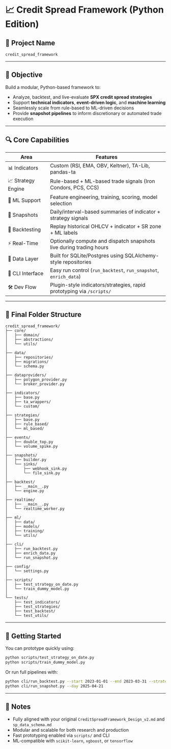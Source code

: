 
# 📈 Credit Spread Framework (Python Edition)

## 📝 Project Name
`credit_spread_framework`

---

## 🎯 Objective

Build a modular, Python-based framework to:

- Analyze, backtest, and live-evaluate **SPX credit spread strategies**
- Support **technical indicators**, **event-driven logic**, and **machine learning**
- Seamlessly scale from rule-based to ML-driven decisions
- Provide **snapshot pipelines** to inform discretionary or automated trade execution

---

## 🔍 Core Capabilities

| Area                | Features |
|---------------------|----------|
| 📊 Indicators        | Custom (RSI, EMA, OBV, Keltner), TA-Lib, pandas-ta |
| 📈 Strategy Engine   | Rule-based + ML-based trade signals (Iron Condors, PCS, CCS) |
| 🧠 ML Support        | Feature engineering, training, scoring, model selection |
| 🧩 Snapshots         | Daily/interval-based summaries of indicator + strategy signals |
| 🧪 Backtesting       | Replay historical OHLCV + indicator + SR zone + ML labels |
| ⚡ Real-Time         | Optionally compute and dispatch snapshots live during trading hours |
| 🔗 Data Layer        | Built for SQLite/Postgres using SQLAlchemy-style repositories |
| 🔄 CLI Interface     | Easy run control (`run_backtest`, `run_snapshot`, `enrich_data`) |
| 🛠️ Dev Flow         | Plugin-style indicators/strategies, rapid prototyping via `/scripts/` |

---

## 📂 Final Folder Structure

```plaintext
credit_spread_framework/
├── core/
│   ├── domain/
│   ├── abstractions/
│   └── utils/
│
├── data/
│   ├── repositories/
│   ├── migrations/
│   └── schema.py
│
├── dataproviders/
│   ├── polygon_provider.py
│   └── broker_provider.py
│
├── indicators/
│   ├── base.py
│   ├── ta_wrappers/
│   └── custom/
│
├── strategies/
│   ├── base.py
│   ├── rule_based/
│   └── ml_based/
│
├── events/
│   ├── double_top.py
│   └── volume_spike.py
│
├── snapshots/
│   ├── builder.py
│   └── sinks/
│       ├── webhook_sink.py
│       └── file_sink.py
│
├── backtest/
│   ├── __main__.py
│   └── engine.py
│
├── realtime/
│   ├── __main__.py
│   └── realtime_worker.py
│
├── ml/
│   ├── data/
│   ├── models/
│   ├── training/
│   └── utils/
│
├── cli/
│   ├── run_backtest.py
│   ├── enrich_data.py
│   └── run_snapshot.py
│
├── config/
│   └── settings.py
│
├── scripts/
│   ├── test_strategy_on_date.py
│   └── train_dummy_model.py
│
└── tests/
    ├── test_indicators/
    ├── test_strategies/
    ├── test_backtest/
    └── test_utils/
```

---

## 🚀 Getting Started

You can prototype quickly using:

```bash
python scripts/test_strategy_on_date.py
python scripts/train_dummy_model.py
```

Or run full pipelines with:

```bash
python cli/run_backtest.py --start 2023-01-01 --end 2023-03-31 --strategy IronCondorML
python cli/run_snapshot.py --day 2025-04-21
```

---

## 📌 Notes

- Fully aligned with your original `CreditSpreadFramework_Design_v2.md` and `sp_data_schema.md`
- Modular and scalable for both research and production
- Fast prototyping enabled via `scripts/` and CLI
- ML-compatible with `scikit-learn`, `xgboost`, or `tensorflow`

